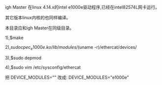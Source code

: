 igh Master 在linux 4.14.x的intel e1000e驱动程序,已经在intel82574L网卡运行。

其它版本linux内核的也同样编译。

本目录应和igh Master在同级目录。

1),$make

2),$sudo cp ec_e1000e.ko /lib/modules/$(uname -r)/ethercat/devices/

3),$sudo depmod

4),$sudo vim /etc/sysconfig/ethercat

把 DEVICE_MODULES="" 改成: DEVICE_MODULES="e1000e"